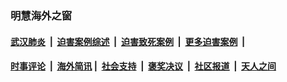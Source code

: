 
### 明慧海外之窗

####  [武汉肺炎](indexes/365.md?t=01311301) &nbsp;|&nbsp;  [迫害案例综述](indexes/328.md?t=01311301) &nbsp;|&nbsp; [迫害致死案例](indexes/277.md?t=01311301)  &nbsp;|&nbsp; [更多迫害案例](indexes/81.md?t=01311301)  &nbsp;|&nbsp; 
####  [时事评论](indexes/251.md?t=01311301) &nbsp;|&nbsp; [海外简讯](indexes/245.md?t=01311301)&nbsp;|&nbsp;  [社会支持](indexes/140.md?t=01311301) &nbsp;|&nbsp; [褒奖决议](indexes/282.md?t=01311301) &nbsp;|&nbsp; [社区报道](indexes/91.md?t=01311301)  &nbsp;|&nbsp; [天人之间](indexes/78.md?t=01311301) 

